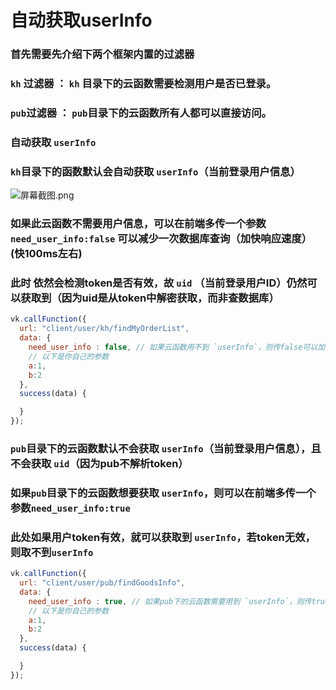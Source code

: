 # 自动获取userInfo

### 首先需要先介绍下两个框架内置的过滤器

### `kh` 过滤器 ： `kh` 目录下的云函数需要检测用户是否已登录。
### `pub`过滤器 ： `pub`目录下的云函数所有人都可以直接访问。

### 自动获取 `userInfo`

### `kh`目录下的函数默认会自动获取 `userInfo`（当前登录用户信息）
![](https://vkceyugu.cdn.bspapp.com/VKCEYUGU-cf0c5e69-620c-4f3c-84ab-f4619262939f/e7bdb9e0-8b64-46d3-8e93-8b0978ac4f34.png "屏幕截图.png")

### 如果此云函数不需要用户信息，可以在前端多传一个参数`need_user_info:false` 可以减少一次数据库查询（加快响应速度）(快100ms左右)
### 此时 依然会检测token是否有效，故 `uid` （当前登录用户ID）仍然可以获取到（因为uid是从token中解密获取，而非查数据库）
```js
vk.callFunction({
  url: "client/user/kh/findMyOrderList",
  data: {
    need_user_info : false, // 如果云函数用不到 `userInfo`，则传false可以加快接口相应速度
    // 以下是你自己的参数
    a:1, 
    b:2
  },
  success(data) {

  }
});
```

### `pub`目录下的云函数默认不会获取 `userInfo`（当前登录用户信息），且不会获取 `uid`（因为pub不解析token）
### 如果`pub`目录下的云函数想要获取 `userInfo`，则可以在前端多传一个参数`need_user_info:true`
### 此处如果用户token有效，就可以获取到 `userInfo`，若token无效，则取不到`userInfo`

```js
vk.callFunction({
  url: "client/user/pub/findGoodsInfo",
  data: {
    need_user_info : true, // 如果pub下的云函数需要用到 `userInfo`，则传true,
    // 以下是你自己的参数
    a:1, 
    b:2
  },
  success(data) {

  }
});
```
 
